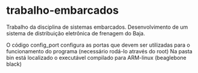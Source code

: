 # trabalho-embarcados
Trabalho da disciplina de sistemas embarcados.
Desenvolvimento de um sistema de distribuição eletrônica de frenagem do Baja.

O código config_port configura as portas que devem ser utilizadas para o funcionamento do programa (necessário rodá-lo através do root)
Na pasta bin está localizado o executável compilado para ARM-linux (beaglebone black)
